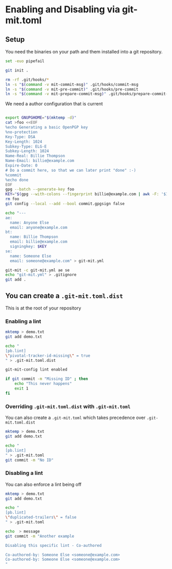 # Enabling and Disabling via git-mit.toml

## Setup

You need the binaries on your path and them installed into a git
repository.

``` bash
set -euo pipefail

git init .

rm -rf .git/hooks/*
ln -s "$(command -v mit-commit-msg)" .git/hooks/commit-msg
ln -s "$(command -v mit-pre-commit)" .git/hooks/pre-commit
ln -s "$(command -v mit-prepare-commit-msg)" .git/hooks/prepare-commit-msg
```

We need a author configuration that is current

``` bash

export GNUPGHOME="$(mktemp -d)"
cat >foo <<EOF
%echo Generating a basic OpenPGP key
%no-protection
Key-Type: DSA
Key-Length: 1024
Subkey-Type: ELG-E
Subkey-Length: 1024
Name-Real: Billie Thompson
Name-Email: billie@example.com
Expire-Date: 0
# Do a commit here, so that we can later print "done" :-)
%commit
%echo done
EOF
gpg --batch --generate-key foo
KEY="$(gpg --with-colons --fingerprint billie@example.com | awk -F: '$1 == "fpr" {print $10;}' | head -n 1)"
rm foo
git config --local --add --bool commit.gpgsign false

echo "---
ae:
  name: Anyone Else
  email: anyone@example.com
bt:
  name: Billie Thompson
  email: billie@example.com
  signingkey: $KEY
se:
  name: Someone Else
  email: someone@example.com" > git-mit.yml

git-mit -c git-mit.yml ae se
echo "git-mit.yml" > .gitignore
git add .
```


## You can create a `.git-mit.toml.dist`

This is at the root of your repository

### Enabling a lint

``` bash
mktemp > demo.txt
git add demo.txt

echo "
[pb.lint]
\"pivotal-tracker-id-missing\" = true
" > .git-mit.toml.dist

git-mit-config lint enabled

if git commit -m "Missing ID" ; then
    echo "This never happens" 
    exit 1
fi
```

### Overriding `.git-mit.toml.dist` with `.git-mit.toml`

You can also create a `.git-mit.toml` which takes precedence over `.git-mit.toml.dist`

``` bash
mktemp > demo.txt
git add demo.txt

echo "
[pb.lint]
" > .git-mit.toml
git commit -m "No ID"
```

### Disabling a lint

You can also enforce a lint being off

``` bash
mktemp > demo.txt
git add demo.txt

echo "
[pb.lint]
\"duplicated-trailers\" = false
" > .git-mit.toml

echo  > message
git commit -m "Another example

Disabling this specific lint - Co-authored

Co-authored-by: Someone Else <someone@example.com>
Co-authored-by: Someone Else <someone@example.com>
"
```
